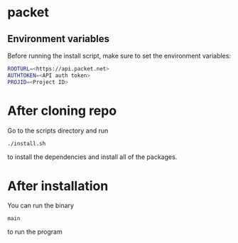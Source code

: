 # packet

## Environment variables
Before running the install script, make sure to set the environment variables:

```bash
ROOTURL=<https://api.packet.net>
AUTHTOKEN=<API auth token>
PROJID=<Project ID>
```

# After cloning repo
Go to the scripts directory and run
```bash
./install.sh
```
to install the dependencies and install all of the packages.

# After installation
You can run the binary 
 ```binary
 main
 ```
 to run the program
